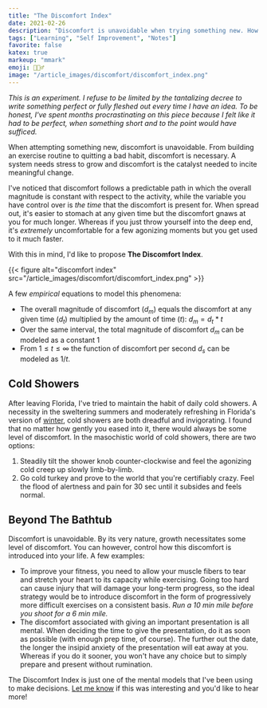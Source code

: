 ```yaml
---
title: "The Discomfort Index"
date: 2021-02-26
description: "Discomfort is unavoidable when trying something new. How can you use this fact to optimize your progress?"
tags: ["Learning", "Self Improvement", "Notes"]
favorite: false
katex: true
markeup: "mmark"
emoji: 🏃🏽‍♂️
image: "/article_images/discomfort/discomfort_index.png"
---
```


*This is an experiment. I refuse to be limited by the tantalizing decree to write something perfect or fully fleshed out every time I have an idea. To be honest, I've spent months procrastinating on this piece because I felt like it had to be perfect, when something short and to the point would have sufficed.*

When attempting something new, discomfort is unavoidable. From building an exercise routine to quitting a bad habit, discomfort is necessary. A system needs stress to grow and discomfort is the catalyst needed to incite meaningful change.

I've noticed that discomfort follows a predictable path in which the overall magnitude is constant with respect to the activity, while the variable you have control over is *the time* that the discomfort is present for. When spread out, it's easier to stomach at any given time but the discomfort gnaws at you for much longer. Whereas if you just throw yourself into the deep end, it's *extremely* uncomfortable for a few agonizing moments but you get used to it much faster.

With this in mind, I'd like to propose **The Discomfort Index**.

{{< figure alt="discomfort index" src="/article_images/discomfort/discomfort_index.png" >}}

A few *empirical* equations to model this phenomena:

- The overall magnitude of discomfort ($d_m$) equals the discomfort at any given time ($d_t$) multiplied by the amount of time ($t$): $d_m = d_t * t$
- Over the same interval, the total magnitude of discomfort $d_m$ can be modeled as a constant $1$
- From $1 ≤ t ≤ ∞$ the function of discomfort per second $d_s$ can be modeled as $1/t$.

## Cold Showers

After leaving Florida, I've tried to maintain the habit of daily cold showers. A necessity in the sweltering summers and moderately refreshing in Florida's version of [winter](https://twitter.com/nikhilthota/status/1337484492903227393), cold showers are both dreadful and invigorating. I found that no matter how gently you eased into it, there would always be some level of discomfort. In the masochistic world of cold showers, there are two options:

1. Steadily tilt the shower knob counter-clockwise and feel the agonizing cold creep up slowly limb-by-limb.
2. Go cold turkey and prove to the world that you're certifiably crazy. Feel the flood of alertness and pain for 󠁾30 sec until it subsides and feels normal.

## Beyond The Bathtub

Discomfort is unavoidable. By its very nature, growth necessitates some level of discomfort. You can however, control how this discomfort is introduced into your life. A few examples:

- To improve your fitness, you need to allow your muscle fibers to tear and stretch your heart to its capacity while exercising. Going too hard can cause injury that will damage your long-term progress, so the ideal strategy would be to introduce discomfort in the form of progressively more difficult exercises on a consistent basis. *Run a 10 min mile before you shoot for a 6 min mile.*
- The discomfort associated with giving an important presentation is all mental. When deciding the time to give the presentation, do it as soon as possible (with enough prep time, of course). The further out the date, the longer the insipid anxiety of the presentation will eat away at you. Whereas if you do it sooner, you won't have any choice but to simply prepare and present without rumination.

The Discomfort Index is just one of the mental models that I've been using to make decisions. [Let me know](https://twitter.com/nikhilthota) if this was interesting and you'd like to hear more!